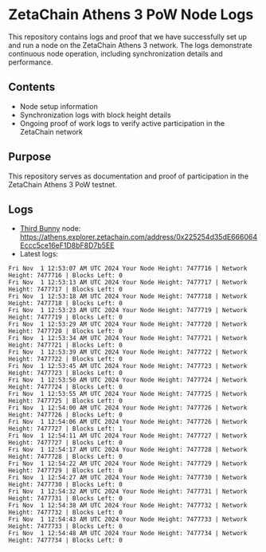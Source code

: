 # ZetaChain Athens 3 PoW Node Logs
This repository contains logs and proof that we have successfully set up and run a node on the ZetaChain Athens 3 network. The logs demonstrate continuous node operation, including synchronization details and performance.

## Contents
- Node setup information
- Synchronization logs with block height details
- Ongoing proof of work logs to verify active participation in the ZetaChain network

## Purpose
This repository serves as documentation and proof of participation in the ZetaChain Athens 3 PoW testnet.

## Logs

- [Third Bunny](https://thirdbunny.xyz/) node: https://athens.explorer.zetachain.com/address/0x225254d35dE666064Eccc5ce16eF1D8bF8D7b5EE
- Latest logs:
```
Fri Nov  1 12:53:07 AM UTC 2024 Your Node Height: 7477716 | Network Height: 7477716 | Blocks Left: 0
Fri Nov  1 12:53:13 AM UTC 2024 Your Node Height: 7477717 | Network Height: 7477717 | Blocks Left: 0
Fri Nov  1 12:53:18 AM UTC 2024 Your Node Height: 7477718 | Network Height: 7477718 | Blocks Left: 0
Fri Nov  1 12:53:23 AM UTC 2024 Your Node Height: 7477719 | Network Height: 7477719 | Blocks Left: 0
Fri Nov  1 12:53:29 AM UTC 2024 Your Node Height: 7477720 | Network Height: 7477720 | Blocks Left: 0
Fri Nov  1 12:53:34 AM UTC 2024 Your Node Height: 7477721 | Network Height: 7477721 | Blocks Left: 0
Fri Nov  1 12:53:39 AM UTC 2024 Your Node Height: 7477722 | Network Height: 7477722 | Blocks Left: 0
Fri Nov  1 12:53:45 AM UTC 2024 Your Node Height: 7477723 | Network Height: 7477723 | Blocks Left: 0
Fri Nov  1 12:53:50 AM UTC 2024 Your Node Height: 7477724 | Network Height: 7477724 | Blocks Left: 0
Fri Nov  1 12:53:55 AM UTC 2024 Your Node Height: 7477725 | Network Height: 7477725 | Blocks Left: 0
Fri Nov  1 12:54:00 AM UTC 2024 Your Node Height: 7477726 | Network Height: 7477726 | Blocks Left: 0
Fri Nov  1 12:54:06 AM UTC 2024 Your Node Height: 7477726 | Network Height: 7477727 | Blocks Left: 1
Fri Nov  1 12:54:11 AM UTC 2024 Your Node Height: 7477727 | Network Height: 7477727 | Blocks Left: 0
Fri Nov  1 12:54:17 AM UTC 2024 Your Node Height: 7477728 | Network Height: 7477728 | Blocks Left: 0
Fri Nov  1 12:54:22 AM UTC 2024 Your Node Height: 7477729 | Network Height: 7477729 | Blocks Left: 0
Fri Nov  1 12:54:27 AM UTC 2024 Your Node Height: 7477730 | Network Height: 7477730 | Blocks Left: 0
Fri Nov  1 12:54:32 AM UTC 2024 Your Node Height: 7477731 | Network Height: 7477731 | Blocks Left: 0
Fri Nov  1 12:54:38 AM UTC 2024 Your Node Height: 7477732 | Network Height: 7477732 | Blocks Left: 0
Fri Nov  1 12:54:43 AM UTC 2024 Your Node Height: 7477733 | Network Height: 7477733 | Blocks Left: 0
Fri Nov  1 12:54:48 AM UTC 2024 Your Node Height: 7477734 | Network Height: 7477734 | Blocks Left: 0
```
